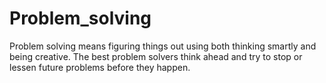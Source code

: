 # Problem_solving
 Problem solving means figuring things out using both thinking smartly and being creative. The best problem solvers think ahead and try to stop or lessen future problems before they happen.
